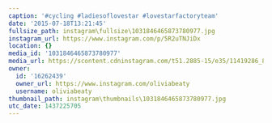 ```yaml
---
caption: '#cycling #ladiesoflovestar #lovestarfactoryteam'
date: '2015-07-18T13:21:45'
fullsize_path: instagram\fullsize\1031846465873780977.jpg
instagram_url: https://www.instagram.com/p/5R2uTNJiDx
location: {}
media_id: '1031846465873780977'
media_url: https://scontent.cdninstagram.com/t51.2885-15/e35/11419286_873895072646662_1110479314_n.jpg?ig_cache_key=MTAzMTg0NjQ2NTg3Mzc4MDk3Nw%3D%3D.2
owner:
  id: '16262439'
  owner_url: https://www.instagram.com/oliviabeaty
  username: oliviabeaty
thumbnail_path: instagram\thumbnails\1031846465873780977.jpg
utc_date: 1437225705
---
```

